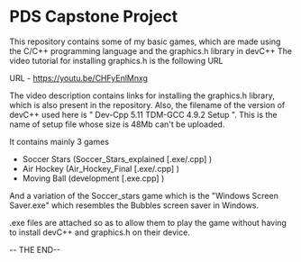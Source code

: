 # PDS Capstone Project
This repository contains some of my basic games, which are made using the C/C++ programming language and the graphics.h library in devC++
The video tutorial for installing graphics.h is the following URL

URL - https://youtu.be/CHFyEnlMnxg

The video description contains links for installing the graphics.h library, which is also present in the repository.
Also, the filename of the version of devC++ used here is " Dev-Cpp 5.11 TDM-GCC 4.9.2 Setup ".
This is the name of setup file whose size is 48Mb can't be uploaded.

It contains mainly 3 games
- Soccer Stars (Soccer_Stars_explained [.exe/.cpp] )
- Air Hockey (Air_Hockey_Final [.exe/.cpp] )
- Moving Ball (development [.exe.cpp] )

And a variation of the Soccer_stars game which is the "Windows Screen Saver.exe" which resembles the Bubbles screen saver in Windows.

.exe files are attached so as to allow them to play the game without having to install devC++ and graphics.h on their device.

-- THE END--
